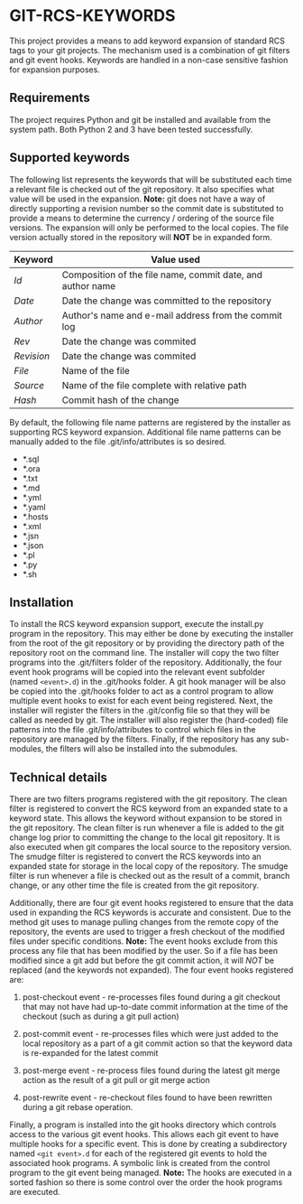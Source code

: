# GIT-RCS-KEYWORDS
This project provides a means to add keyword expansion of standard RCS tags
to your git projects.  The mechanism used is a combination of git filters
and git event hooks. Keywords are handled in a non-case sensitive fashion
for expansion purposes.

## Requirements
The project requires Python and git be installed and available from the
system path.  Both Python 2 and 3 have been tested successfully.    

## Supported keywords
The following list represents the keywords that will be substituted each time
a relevant file is checked out of the git repository.  It also specifies
what value will be used in the expansion.  **Note:** git does not have a way
of directly supporting a revision number so the commit date is substituted to
provide a means to determine the currency / ordering of the source file
versions.  The expansion will only be performed to the local copies.  The file
version actually stored in the repository will **NOT** be in expanded form.
   

| Keyword    | Value used                                                 |
|------------|------------------------------------------------------------|
| $Id$       | Composition of the file name, commit date, and author name |
| $Date$     | Date the change was committed to the repository            |
| $Author$   | Author's name and e-mail address from the commit log       |
| $Rev$      | Date the change was commited                               |
| $Revision$ | Date the change was commited                               |
| $File$     | Name of the file                                           |
| $Source$   | Name of the file complete with relative path               |
| $Hash$     | Commit hash of the change                                  |

By default, the following file name patterns are registered by the installer
as supporting RCS keyword expansion.  Additional file name patterns can 
be manually added to the file .git/info/attributes is so desired.

* *.sql
* *.ora
* *.txt
* *.md
* *.yml
* *.yaml
* *.hosts
* *.xml
* *.jsn
* *.json
* *.pl
* *.py
* *.sh


## Installation
To install the RCS keyword expansion support, execute the install.py program in the
repository.  This may either be done by executing the installer from the root of the
git repository or by providing the directory path of the repository root on the
command line.  The installer will copy the two filter programs into the .git/filters
folder of the repository. Additionally, the four event hook programs will be copied
into the relevant event subfolder (named `<event>.d`) in the .git/hooks folder.
A git hook manager will be also be copied into the .git/hooks folder to act as a
control program to allow multiple event hooks to exist for each event being
registered.  Next, the installer will register the filters in the .git/config file
so that they will be called as needed by git. The installer will also register the
(hard-coded) file patterns into the file .git/info/attributes to control which files
in the repository are managed by the filters.  Finally, if the repository has any
sub-modules, the filters will also be installed into the submodules.

## Technical details
There are two filters programs registered with the git repository.  The clean filter
is registered to convert the RCS keyword from an expanded state to a keyword state.
This allows the keyword without expansion to be stored in the git repository.  The
clean filter is run whenever a file is added to the git change log prior to
committing the change to the local git repository. It is also executed when git
compares the local source to the repository version.  The smudge filter is registered
to convert the RCS keywords into an expanded state for storage in the local copy
of the repository.  The smudge filter is run whenever a file is checked out
as the result of a commit, branch change, or any other time the file is created
from the git repository.

Additionally, there are four git event hooks registered to ensure that the data used
in expanding the RCS keywords is accurate and consistent.  Due to the method git uses
to manage pulling changes from the remote copy of the repository, the events are used
to trigger a fresh checkout of the modified files under specific conditions. **Note:**
The event hooks exclude from this process any file that has been modified by the user.
So if a file has been modified since a git add but before the git commit action, it will
*NOT* be replaced (and the keywords not expanded). The four event hooks registered are:  

1. post-checkout event - re-processes files found during a git checkout that may not
have had up-to-date commit information at the time of the checkout (such as during a
git pull action)

2. post-commit event - re-processes files which were just added to the local repository
as a part of a git commit action so that the keyword data is re-expanded for the latest
commit

3. post-merge event - re-process files found during the latest git merge action as the
result of a git pull or git merge action

4. post-rewrite event - re-checkout files found to have been rewritten during a git
rebase operation.

Finally, a program is installed into the git hooks directory which controls access to
the various git event hooks.  This allows each git event to have multiple hooks for a
specific event.  This is done by creating a subdirectory named `<git event>.d` for each
of the registered git events to hold the associated hook programs.  A symbolic link is
created from the control program to the git event being managed.  **Note:** The hooks
are executed in a sorted fashion so there is some control over the order the hook
programs are executed.
